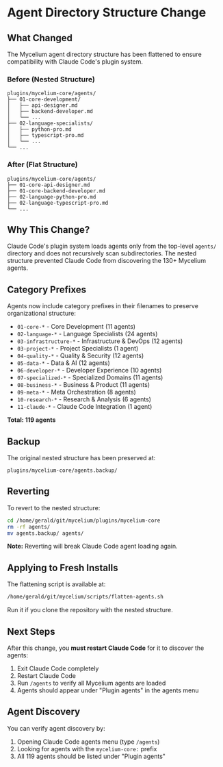 # Agent Directory Structure Change

## What Changed

The Mycelium agent directory structure has been flattened to ensure compatibility with Claude Code's plugin system.

### Before (Nested Structure)

```
plugins/mycelium-core/agents/
├── 01-core-development/
│   ├── api-designer.md
│   ├── backend-developer.md
│   └── ...
├── 02-language-specialists/
│   ├── python-pro.md
│   ├── typescript-pro.md
│   └── ...
└── ...
```

### After (Flat Structure)

```
plugins/mycelium-core/agents/
├── 01-core-api-designer.md
├── 01-core-backend-developer.md
├── 02-language-python-pro.md
├── 02-language-typescript-pro.md
└── ...
```

## Why This Change?

Claude Code's plugin system loads agents only from the top-level `agents/` directory and does not recursively scan
subdirectories. The nested structure prevented Claude Code from discovering the 130+ Mycelium agents.

## Category Prefixes

Agents now include category prefixes in their filenames to preserve organizational structure:

- `01-core-*` - Core Development (11 agents)
- `02-language-*` - Language Specialists (24 agents)
- `03-infrastructure-*` - Infrastructure & DevOps (12 agents)
- `03-project-*` - Project Specialists (1 agent)
- `04-quality-*` - Quality & Security (12 agents)
- `05-data-*` - Data & AI (12 agents)
- `06-developer-*` - Developer Experience (10 agents)
- `07-specialized-*` - Specialized Domains (11 agents)
- `08-business-*` - Business & Product (11 agents)
- `09-meta-*` - Meta Orchestration (8 agents)
- `10-research-*` - Research & Analysis (6 agents)
- `11-claude-*` - Claude Code Integration (1 agent)

**Total: 119 agents**

## Backup

The original nested structure has been preserved at:

```
plugins/mycelium-core/agents.backup/
```

## Reverting

To revert to the nested structure:

```bash
cd /home/gerald/git/mycelium/plugins/mycelium-core
rm -rf agents/
mv agents.backup/ agents/
```

**Note:** Reverting will break Claude Code agent loading again.

## Applying to Fresh Installs

The flattening script is available at:

```bash
/home/gerald/git/mycelium/scripts/flatten-agents.sh
```

Run it if you clone the repository with the nested structure.

## Next Steps

After this change, you **must restart Claude Code** for it to discover the agents:

1. Exit Claude Code completely
1. Restart Claude Code
1. Run `/agents` to verify all Mycelium agents are loaded
1. Agents should appear under "Plugin agents" in the agents menu

## Agent Discovery

You can verify agent discovery by:

1. Opening Claude Code agents menu (type `/agents`)
1. Looking for agents with the `mycelium-core:` prefix
1. All 119 agents should be listed under "Plugin agents"
